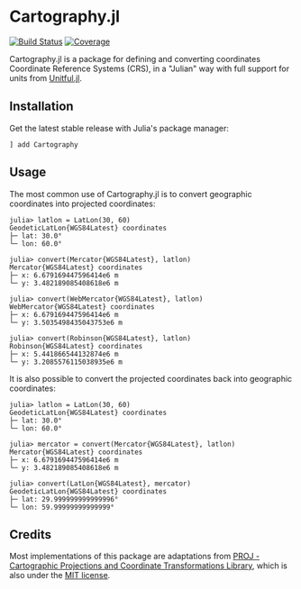 # Cartography.jl

[![Build Status](https://github.com/JuliaEarth/Cartography.jl/actions/workflows/CI.yml/badge.svg?branch=main)](https://github.com/JuliaEarth/Cartography.jl/actions/workflows/CI.yml?query=branch%3Amain)
[![Coverage](https://codecov.io/gh/JuliaEarth/Cartography.jl/branch/main/graph/badge.svg)](https://codecov.io/gh/JuliaEarth/Cartography.jl)

Cartography.jl is a package for defining and converting coordinates Coordinate Reference Systems (CRS), in a "Julian" way with full support for units from [Unitful.jl](https://github.com/PainterQubits/Unitful.jl).

## Installation

Get the latest stable release with Julia's package manager:

```
] add Cartography
```

## Usage

The most common use of Cartography.jl is to convert geographic coordinates into projected coordinates:

```
julia> latlon = LatLon(30, 60)
GeodeticLatLon{WGS84Latest} coordinates
├─ lat: 30.0°
└─ lon: 60.0°

julia> convert(Mercator{WGS84Latest}, latlon)
Mercator{WGS84Latest} coordinates
├─ x: 6.679169447596414e6 m
└─ y: 3.482189085408618e6 m

julia> convert(WebMercator{WGS84Latest}, latlon)
WebMercator{WGS84Latest} coordinates
├─ x: 6.679169447596414e6 m
└─ y: 3.5035498435043753e6 m

julia> convert(Robinson{WGS84Latest}, latlon)
Robinson{WGS84Latest} coordinates
├─ x: 5.441866544132874e6 m
└─ y: 3.2085576115038935e6 m
```

It is also possible to convert the projected coordinates back into geographic coordinates:

```
julia> latlon = LatLon(30, 60)
GeodeticLatLon{WGS84Latest} coordinates
├─ lat: 30.0°
└─ lon: 60.0°

julia> mercator = convert(Mercator{WGS84Latest}, latlon)
Mercator{WGS84Latest} coordinates
├─ x: 6.679169447596414e6 m
└─ y: 3.482189085408618e6 m

julia> convert(LatLon{WGS84Latest}, mercator)
GeodeticLatLon{WGS84Latest} coordinates
├─ lat: 29.999999999999996°
└─ lon: 59.99999999999999°
```

## Credits

Most implementations of this package are adaptations from [PROJ - Cartographic Projections and Coordinate Transformations Library](https://github.com/OSGeo/PROJ), which is also under the [MIT license](https://github.com/OSGeo/PROJ/blob/master/COPYING).
